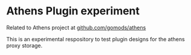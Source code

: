 # Athens Plugin experiment

Related to Athens project at [github.com/gomods/athens](github.com/gomods/athens)

This is an experimental respository to test plugin designs for the athens proxy storage.

